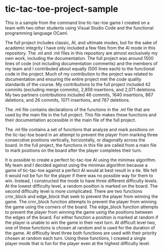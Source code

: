 # tic-tac-toe-project-sample
This is a sample from the command line tic-tac-toe game I created on a team with two other students using Visual Studio Code and the functional programming language OCaml.

The full project includes classic, AI, and ultimate modes, but for the sake of academic integrity I have only included a few files from the AI mode in this repository. The .ml and .mli files in this repository are almost exclusively my own work, including the documentation. The full project was around 1500 lines of code (not including documentation comments) and the members of my team and I contributed about equally (500 lines each) to the functional code in the project. Much of my contribution to the project was related to documentation and ensuring the entire project met the code quality standards of the course. My contributions to the full project included 42 commits (excluding merge commits), 2,859 insertions, and 2,071 deletions. My two partners contributions included 46 commits, 1640 insertions, 867 deletions, and 26 commits, 1071 insertions, and 767 deletions.

The .mli file contains declarations of the functions in the .ml file that are used by the main file in the full project. This file makes these functions and their documentation accessible in the main file of the full project.

The .ml file contains a set of functions that analyze and mark positions on the tic-tac-toe board in an attempt to prevent the player from marking three consecutive positions vertically, horizontally, or diagonally across the board. In the full project, the functions in this file are called from a main file to mark positions on the board after the player completes their turn.

It is possible to create a perfect tic-tac-toe AI using the minimax algorithm. My team and I decided against using the minimax algorithm because a game of tic-tac-toe against a perfect AI would at best result in a tie. We felt it would not be fun for the player if there was no possible way for them to win. Instead, I constructed the mode to have three different difficulty levels. At the lowest difficulty level, a random position is marked on the board. The second difficulty level is more complicated. There are two functions crnr_block and edge_block that seek to prevent the player from winning the game. The crnr_block function attempts to prevent the player from winning the game using the corners of the board. The edge_block function attempts to prevent the player from winning the game using the positions between the edges of the board. For either function a position is marked at random if the player is unable to win the game in their next turn. At difficult level two, one of these functions is chosen at random and is used for the duration of the game. At difficulty level three both functions are used with their priority chosen at random each turn. Using these functions, I created a single player mode that is fun for the player even at the highest difficulty level.
